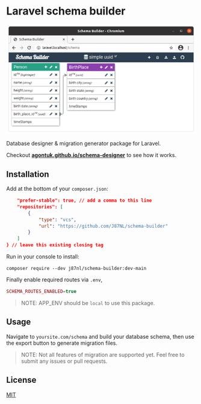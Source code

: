 # Laravel schema builder
![schema-builder](./doc/schema-builder.png?raw=true "schema-builder")

Database designer & migration generator package for Laravel.

Checkout **[agontuk.github.io/schema-designer](https://agontuk.github.io/schema-designer)** to see how it works.

## Installation
Add at the bottom of your `composer.json`:
```json
    "prefer-stable": true, // add a comma to this line
    "repositories": [
        {
            "type": "vcs",
            "url": "https://github.com/J87NL/schema-builder"
        }
    ]
} // leave this existing closing tag
```
Run in your console to install:
```cli
composer require --dev j87nl/schema-builder:dev-main
```

Finally enable required routes via `.env`,
```php
SCHEMA_ROUTES_ENABLED=true
```
> NOTE: APP_ENV should be `local` to use this package.

## Usage
Navigate to `yoursite.com/schema` and build your database schema, then use the export button to generate migration files.

> NOTE: Not all features of migration are supported yet. Feel free to submit any issues or pull requests.

## License
[MIT](https://github.com/J87NL/schema-builder/blob/main/LICENSE)
